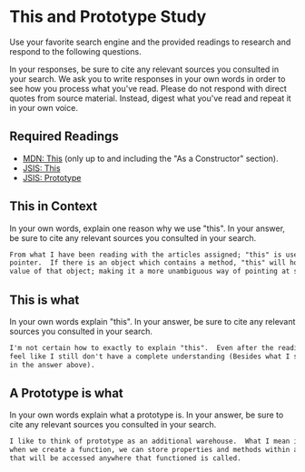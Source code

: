 # This and Prototype Study

Use your favorite search engine and the provided readings to research and
respond to the following questions.

In your responses, be sure to cite any relevant sources you consulted in your
search. We ask you to write responses in your own words in order to see how you
process what you've read. Please do not respond with direct quotes from source
material. Instead, digest what you've read and repeat it in your own voice.

## Required Readings

-   [MDN: This](https://developer.mozilla.org/en-US/docs/Web/JavaScript/Reference/Operators/this)
(only up to and including the "As a Constructor" section).
-   [JSIS: This](http://javascriptissexy.com/understand-javascripts-this-with-clarity-and-master-it/)
-   [JSIS: Prototype](http://javascriptissexy.com/javascript-prototype-in-plain-detailed-language/)

## This in Context

In your own words, explain one reason why we use "this". In your answer, be
sure to cite any relevant sources you consulted in your search.

```md
From what I have been reading with the articles assigned; "this" is used as a
pointer.  If there is an object which contains a method, "this" will hold the
value of that object; making it a more unambiguous way of pointing at something.
```

## This is what

In your own words explain "this".  In your answer, be
sure to cite any relevant sources you consulted in your search.

```md
I'm not certain how to exactly to explain "this".  Even after the readings, I
feel like I still don't have a complete understanding (Besides what I stated
in the answer above).
```

## A Prototype is what

In your own words explain what a prototype is.  In your answer, be
sure to cite any relevant sources you consulted in your search.

```md
I like to think of prototype as an additional warehouse.  What I mean is that
when we create a function, we can store properties and methods within a prototype
that will be accessed anywhere that functioned is called.
```

